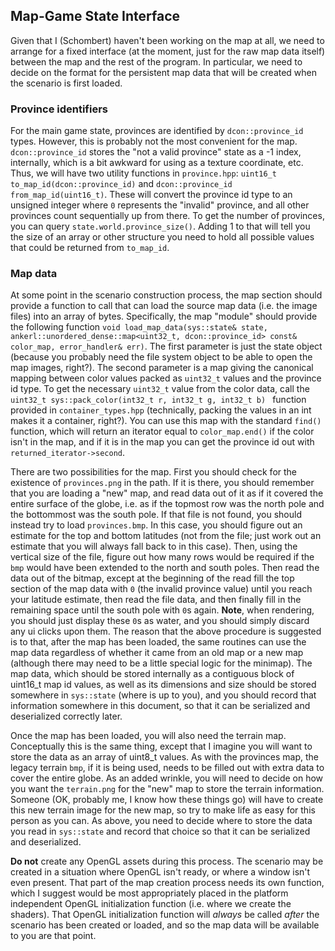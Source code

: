 ## Map-Game State Interface

Given that I (Schombert) haven't been working on the map at all, we need to arrange for a fixed interface (at the moment, just for the raw map data itself) between the map and the rest of the program. In particular, we need to decide on the format for the persistent map data that will be created when the scenario is first loaded.

### Province identifiers

For the main game state, provinces are identified by `dcon::province_id` types. However, this is probably not the most convenient for the map. `dcon::province_id` stores the "not a valid province" state as a -1 index, internally, which is a bit awkward for using as a texture coordinate, etc. Thus, we will have two utility functions in `province.hpp`: `uint16_t to_map_id(dcon::province_id)` and `dcon::province_id from_map_id(uint16_t)`. These will convert the province id type to an unsigned integer where `0` represents the "invalid" province, and all other provinces count sequentially up from there. To get the number of provinces, you can query `state.world.province_size()`. Adding 1 to that will tell you the size of an array or other structure you need to hold all possible values that could be returned from `to_map_id`.

### Map data

At some point in the scenario construction process, the map section should provide a function to call that can load the source map data (i.e. the image files) into an array of bytes. Specifically, the map "module" should provide the following function `void load_map_data(sys::state& state, ankerl::unordered_dense::map<uint32_t, dcon::province_id> const& color_map, error_handler& err)`. The first parameter is just the state object (because you probably need the file system object to be able to open the map images, right?). The second parameter is a map giving the canonical mapping between color values packed as `uint32_t` values and the province id type. To get the necessary `uint32_t` value from the color data, call the `uint32_t sys::pack_color(int32_t r, int32_t g, int32_t b) ` function provided in `container_types.hpp` (technically, packing the values in an int makes it a container, right?). You can use this map with the standard `find()` function, which will return an iterator equal to `color_map.end()` if the color isn't in the map, and if it is in the map you can get the province id out with `returned_iterator->second`.

There are two possibilities for the map. First you should check for the existence of `provinces.png` in the path. If it is there, you should remember that you are loading a "new" map, and read data out of it as if it covered the entire surface of the globe, i.e. as if the topmost row was the north pole and the bottommost was the south pole. If that file is not found, you should instead try to load `provinces.bmp`. In this case, you should figure out an estimate for the top and bottom latitudes (not from the file; just work out an estimate that you will always fall back to in this case). Then, using the vertical size of the file, figure out how many rows would be required if the `bmp` would have been extended to the north and south poles. Then read the data out of the bitmap, except at the beginning of the read fill the top section of the map data with `0` (the invalid province value) until you reach your latitude estimate, then read the file data, and then finally fill in the remaining space until the south pole with `0`s again. **Note**, when rendering, you should just display these `0`s as water, and you should simply discard any ui clicks upon them. The reason that the above procedure is suggested is to that, after the map has been loaded, the same routines can use the map data regardless of whether it came from an old map or a new map (although there may need to be a little special logic for the minimap). The map data, which should be stored internally as a contiguous block of uint16_t map id values, as well as its dimensions and size should be stored somewhere in `sys::state` (where is up to you), and you should record that information somewhere in this document, so that it can be serialized and deserialized correctly later.

Once the map has been loaded, you will also need the terrain map. Conceptually this is the same thing, except that I imagine you will want to store the data as an array of uint8_t values. As with the provinces map, the legacy terrain `bmp`, if it is being used, needs to be filled out with extra data to cover the entire globe. As an added wrinkle, you will need to decide on how you want the `terrain.png` for the "new" map to store the terrain information. Someone (OK, probably me, I know how these things go) will have to create this new terrain image for the new map, so try to make life as easy for this person as you can. As above, you need to decide where to store the data you read in `sys::state` and record that choice so that it can be serialized and deserialized.

**Do not** create any OpenGL assets during this process. The scenario may be created in a situation where OpenGL isn't ready, or where a window isn't even present. That part of the map creation process needs its own function, which I suggest would be most appropriately placed in the platform independent OpenGL initialization function (i.e. where we create the shaders). That OpenGL initialization function will *always* be called *after* the scenario has been created or loaded, and so the map data will be available to you are that point.
